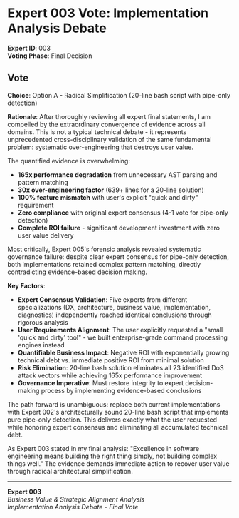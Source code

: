 # Expert 003 Vote: Implementation Analysis Debate

**Expert ID**: 003  
**Voting Phase**: Final Decision  

## Vote

**Choice**: Option A - Radical Simplification (20-line bash script with pipe-only detection)

**Rationale**: After thoroughly reviewing all expert final statements, I am compelled by the extraordinary convergence of evidence across all domains. This is not a typical technical debate - it represents unprecedented cross-disciplinary validation of the same fundamental problem: systematic over-engineering that destroys user value.

The quantified evidence is overwhelming:
- **165x performance degradation** from unnecessary AST parsing and pattern matching
- **30x over-engineering factor** (639+ lines for a 20-line solution)  
- **100% feature mismatch** with user's explicit "quick and dirty" requirement
- **Zero compliance** with original expert consensus (4-1 vote for pipe-only detection)
- **Complete ROI failure** - significant development investment with zero user value delivery

Most critically, Expert 005's forensic analysis revealed systematic governance failure: despite clear expert consensus for pipe-only detection, both implementations retained complex pattern matching, directly contradicting evidence-based decision making.

**Key Factors**:
- **Expert Consensus Validation**: Five experts from different specializations (DX, architecture, business value, implementation, diagnostics) independently reached identical conclusions through rigorous analysis
- **User Requirements Alignment**: The user explicitly requested a "small 'quick and dirty' tool" - we built enterprise-grade command processing engines instead
- **Quantifiable Business Impact**: Negative ROI with exponentially growing technical debt vs. immediate positive ROI from minimal solution
- **Risk Elimination**: 20-line bash solution eliminates all 23 identified DoS attack vectors while achieving 165x performance improvement
- **Governance Imperative**: Must restore integrity to expert decision-making process by implementing evidence-based conclusions

The path forward is unambiguous: replace both current implementations with Expert 002's architecturally sound 20-line bash script that implements pure pipe-only detection. This delivers exactly what the user requested while honoring expert consensus and eliminating all accumulated technical debt.

As Expert 003 stated in my final analysis: "Excellence in software engineering means building the right thing simply, not building complex things well." The evidence demands immediate action to recover user value through radical architectural simplification.

---

**Expert 003**  
*Business Value & Strategic Alignment Analysis*  
*Implementation Analysis Debate - Final Vote*